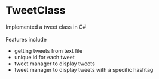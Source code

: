 # TweetClass

Implemented a tweet class in C#
<br />
<br />
Features include
- getting tweets from text file
- unique id for each tweet
- tweet manager to display tweets
- tweet manager to display tweets with a specific hashtag
